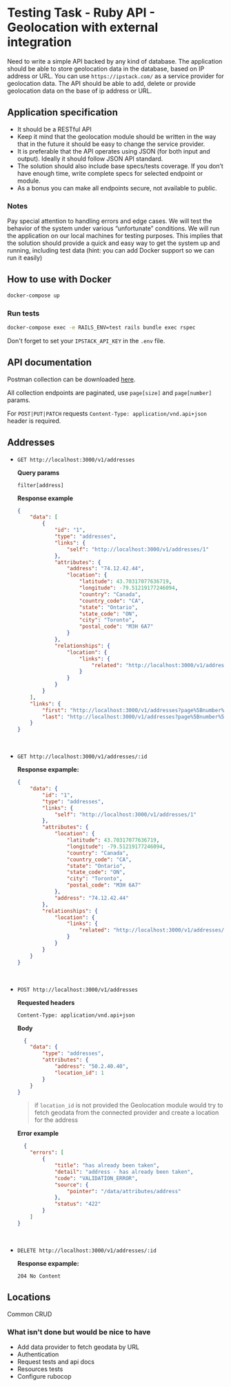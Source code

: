 # Testing Task - Ruby API - Geolocation with external integration

Need to write a simple API backed by any kind of database. The application should be able to store geolocation data in the database, based on IP address or URL. You can use `https://ipstack.com/` as a service provider for geolocation data. The API should be able to add, delete or provide geolocation data on the base of ip address or URL.

## Application specification

- It should be a RESTful API
- Keep it mind that the geolocation module should be written in the way that in the future it should be easy to change the service provider.
- It is preferable that the API operates using JSON (for both input and output). Ideally it should follow JSON API standard.
- The solution should also include base specs/tests coverage. If you don’t have enough time, write complete specs for selected endpoint or module.
- As a bonus you can make all endpoints secure, not available to public.

### Notes

Pay special attention to handling errors and edge cases. We will test the behavior of the system under various “unfortunate” conditions.
We will run the application on our local machines for testing purposes. This implies that the solution should provide a quick and easy way to get the system up and running, including test data (hint: you can add Docker support so we can run it easily)

## How to use with Docker

```sh
docker-compose up
```

### Run tests

```sh
docker-compose exec -e RAILS_ENV=test rails bundle exec rspec
```

Don't forget to set your `IPSTACK_API_KEY` in the `.env` file.

## API documentation

Postman collection can be downloaded [here](https://github.com/AndrewTrebuhin/geo_location_api/blob/main/api_v1_postman_collection.json).

All collection endpoints are paginated, use `page[size]` and `page[number]` params.

For `POST|PUT|PATCH` requests `Content-Type: application/vnd.api+json` header is required.

## Addresses

- `GET http://localhost:3000/v1/addresses`

  **Query params**

  `filter[address]`

  **Response example**

  ```json
  {
      "data": [
          {
              "id": "1",
              "type": "addresses",
              "links": {
                  "self": "http://localhost:3000/v1/addresses/1"
              },
              "attributes": {
                  "address": "74.12.42.44",
                  "location": {
                      "latitude": 43.70317077636719,
                      "longitude": -79.51219177246094,
                      "country": "Canada",
                      "country_code": "CA",
                      "state": "Ontario",
                      "state_code": "ON",
                      "city": "Toronto",
                      "postal_code": "M3H 6A7"
                  }
              },
              "relationships": {
                  "location": {
                      "links": {
                          "related": "http://localhost:3000/v1/addresses/1/location"
                      }
                  }
              }
          }
      ],
      "links": {
          "first": "http://localhost:3000/v1/addresses?page%5Bnumber%5D=1&page%5Bsize%5D=10",
          "last": "http://localhost:3000/v1/addresses?page%5Bnumber%5D=1&page%5Bsize%5D=10"
      }
  }
  ```

<br>

- `GET http://localhost:3000/v1/addresses/:id`

  **Response expample:**

  ```json
  {
      "data": {
          "id": "1",
          "type": "addresses",
          "links": {
              "self": "http://localhost:3000/v1/addresses/1"
          },
          "attributes": {
              "location": {
                  "latitude": 43.70317077636719,
                  "longitude": -79.51219177246094,
                  "country": "Canada",
                  "country_code": "CA",
                  "state": "Ontario",
                  "state_code": "ON",
                  "city": "Toronto",
                  "postal_code": "M3H 6A7"
              },
              "address": "74.12.42.44"
          },
          "relationships": {
              "location": {
                  "links": {
                      "related": "http://localhost:3000/v1/addresses/1/location"
                  }
              }
          }
      }
  }
  ```

<br>

- `POST http://localhost:3000/v1/addresses`

  **Requested headers**

  `Content-Type: application/vnd.api+json`

  **Body**

  ```json
    {
      "data": {
          "type": "addresses",
          "attributes": {
              "address": "50.2.40.40",
              "location_id": 1
          }
      }
  }
  ```

  > if `location_id` is not provided the Geolocation module would try to fetch geodata
  > from the connected provider and create a location for the address

  **Error example**

  ```json
    {
      "errors": [
          {
              "title": "has already been taken",
              "detail": "address - has already been taken",
              "code": "VALIDATION_ERROR",
              "source": {
                  "pointer": "/data/attributes/address"
              },
              "status": "422"
          }
      ]
  }
  ```

<br>

- `DELETE http://localhost:3000/v1/addresses/:id`

  **Response expample:**

  `204 No Content`

## Locations

Common CRUD

### What isn't done but would be nice to have

- Add data provider to fetch geodata by URL
- Authentication
- Request tests and api docs
- Resources tests
- Configure rubocop

